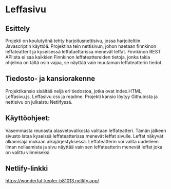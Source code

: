 # Leffasivu

## Esittely
Projekti on koulutyönä tehty harjoitusnettisivu, jossa harjoiteltiin Javascriptin käyttöä. Projektina tein nettisivun, johon haetaan finnkinon leffateatterit ja kyseisessä leffataettarissa menevät leffat. Finnkinon REST API:sta ei saa kaikkien Finnkinon leffateattereiden tietoja, jonka takia ohjelma on tältä osin vajaa, se näyttää vain muutaman leffateatterin tiedot.

## Tiedosto- ja kansiorakenne
Projektikansio sisältää neljä eri tiedostoa, jotka ovat index.HTML, Leffasivu.js, Leffasivu.css ja readme. Projekti kansio löytyy Githubista ja nettisivu on julkaistu Netlifyssä.

## Käyttöohjeet:
Vasemmasta reunasta alasvetovalikosta valitaan leffateatteri. Tämän jälkeen sivusto lataa kyseissä leffateatterissa menevät leffat sivulle. Leffat näkyvät alkamisaja mukaan aikajärjestyksessä. Leffateatterin voi valita uudelleen ilman nollaamista ja sivu näyttää vain sen leffateatterin menevät leffat joka on valittu viimeiseksi.

## Netlify-linkki
https://wonderful-kepler-b81013.netlify.app/
